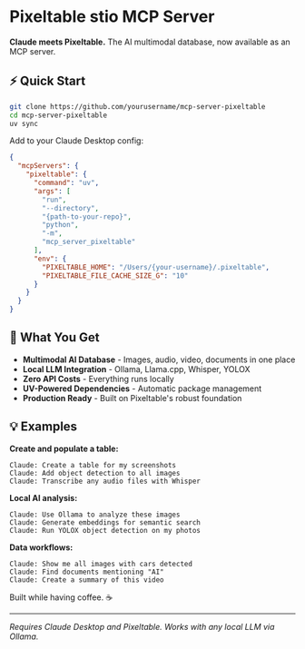 # Pixeltable stio MCP Server

**Claude meets Pixeltable.** The AI multimodal database, now available as an MCP server.

## ⚡ Quick Start

```bash
git clone https://github.com/yourusername/mcp-server-pixeltable
cd mcp-server-pixeltable
uv sync
```

Add to your Claude Desktop config:

```json
{
  "mcpServers": {
    "pixeltable": {
      "command": "uv",
      "args": [
        "run",
        "--directory",
        "{path-to-your-repo}",
        "python",
        "-m",
        "mcp_server_pixeltable"
      ],
      "env": {
        "PIXELTABLE_HOME": "/Users/{your-username}/.pixeltable",
        "PIXELTABLE_FILE_CACHE_SIZE_G": "10"
      }
    }
  }
}
```

## 🚀 What You Get

- **Multimodal AI Database** - Images, audio, video, documents in one place
- **Local LLM Integration** - Ollama, Llama.cpp, Whisper, YOLOX 
- **Zero API Costs** - Everything runs locally
- **UV-Powered Dependencies** - Automatic package management
- **Production Ready** - Built on Pixeltable's robust foundation

## 💡 Examples

**Create and populate a table:**
```
Claude: Create a table for my screenshots
Claude: Add object detection to all images
Claude: Transcribe any audio files with Whisper
```

**Local AI analysis:**
```
Claude: Use Ollama to analyze these images
Claude: Generate embeddings for semantic search
Claude: Run YOLOX object detection on my photos
```

**Data workflows:**
```
Claude: Show me all images with cars detected
Claude: Find documents mentioning "AI"
Claude: Create a summary of this video
```

Built while having coffee. ☕

---

*Requires Claude Desktop and Pixeltable. Works with any local LLM via Ollama.*